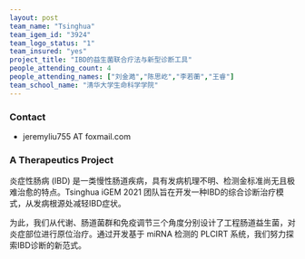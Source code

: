 ```yaml
---
layout: post
team_name: "Tsinghua"
team_igem_id: "3924"
team_logo_status: "1"
team_insured: "yes"
project_title: "IBD的益生菌联合疗法与新型诊断工具"
people_attending_count: 4
people_attending_names: ["刘金澔","陈思屹","李若蘅","王睿"]
team_school_name: "清华大学生命科学学院"
---
```



### Contact
* jeremyliu755 AT foxmail.com

### A Therapeutics Project

炎症性肠病 (IBD) 是一类慢性肠道疾病，具有发病机理不明、检测金标准尚无且极难治愈的特点。Tsinghua iGEM 2021 团队旨在开发一种IBD的综合诊断治疗模式，从发病根源处减轻IBD症状。

为此，我们从代谢、肠道菌群和免疫调节三个角度分别设计了工程肠道益生菌，对炎症部位进行原位治疗。通过开发基于 miRNA 检测的 PLCIRT 系统，我们努力探索IBD诊断的新范式。
